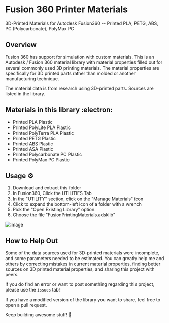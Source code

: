 # Fusion 360 Printer Materials
3D-Printed Materials for Autodesk Fusion360 -- Printed PLA, PETG, ABS, PC (Polycarbonate), PolyMax PC

## Overview
Fusion 360 has support for simulation with custom materials. This is an Autodesk / Fusion 360 material library with material properties filled out for several commonly used 3D printing materials. The material properties are specifically for 3D printed parts rather than molded or another manufacturing technique.

The material data is from research using 3D-printed parts. Sources are listed in the library.

## Materials in this library :electron:
* Printed PLA Plastic
* Printed PolyLite PLA Plastic
* Printed PolyTerra PLA Plastic
* Printed PETG Plastic
* Printed ABS Plastic
* Printed ASA Plastic
* Printed Polycarbonate PC Plastic
* Printed PolyMax PC Plastic

## Usage ⚙️
1. Download and extract this folder
2. In Fusion360, Click the UTILITIES Tab
3. In the "UTILITY" section, click on the "Manage Materials" icon
5. Click to expand the bottom-left icon of a folder with a wrench
6. Pick the "Open Existing Library" option.
7. Choose the file "FusionPrintingMaterials.adsklib"

![image](https://user-images.githubusercontent.com/15484056/162636748-87984376-98ee-4505-89b1-b91be8a7613c.png)

## How to Help Out
Some of the data sources used for 3D-printed materials were incomplete, and some parameters needed to be estimated. You can greatly help me and others by correcting mistakes in current material properties, finding better sources on 3D printed material properties, and sharing this project with peers. 

If you do find an error or want to post something regarding this project, please use the `issues` tab!

If you have a modified version of the library you want to share, feel free to open a pull request.

Keep building awesome stuff! 🚀

